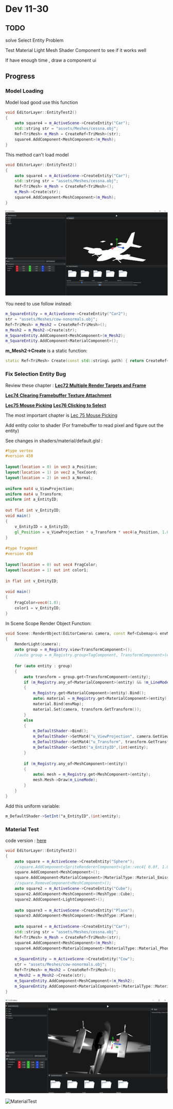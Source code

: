 # Dev 11-30

## TODO

solve Select Entity Problem

Test Material Light Mesh Shader Component to see if it works well

If have enough time ,  draw a component ui

## Progress

### Model Loading

Model load good use this function

```c++
void EditorLayer::EntityTest2()
{
    auto square4 = m_ActiveScene->CreateEntity("Car");
    std::string str = "assets/Meshes/cessna.obj";
    Ref<TriMesh> m_Mesh = CreateRef<TriMesh>(str);
    square4.AddComponent<MeshComponent>(m_Mesh);
}
```

This method can't load model

```c++
void EditorLayer::EntityTest2()
{
    auto square4 = m_ActiveScene->CreateEntity("Car");
    std::string str = "assets/Meshes/cessna.obj";
    Ref<TriMesh> m_Mesh = CreateRef<TriMesh>();
    m_Mesh->Create(str);
    square4.AddComponent<MeshComponent>(m_Mesh);
}
```

![modelLoad](modelLoad.png)

You need to use follow instead:

```c++
m_SquareEntity = m_ActiveScene->CreateEntity("Car2");
str = "assets/Meshes/cow-nonormals.obj";
Ref<TriMesh> m_Mesh2 = CreateRef<TriMesh>();
m_Mesh2 = m_Mesh2->Create(str);
m_SquareEntity.AddComponent<MeshComponent>(m_Mesh2);
m_SquareEntity.AddComponent<MaterialComponent>();
```

**m_Mesh2->Create** is a static function: 

```c++
static Ref<TriMesh> Create(const std::string& path) { return CreateRef<TriMesh>(path); }
```

### Fix Selection Entity Bug

Review these chapter : [**Lec72 Multiple Render Targets and Frame**](https://github.com/Graphic-researcher/Crosa-Conty-3D/tree/HTC_RenderDev/HTC/Learn/Lec72%20Multiple%20Render%20Targets%20and%20Frame)

 [**Lec74 Clearing Framebuffer Texture Attachment**](https://github.com/Graphic-researcher/Crosa-Conty-3D/tree/HTC_RenderDev/HTC/Learn/Lec74%20Clearing%20Framebuffer%20Texture%20Attachment)

[**Lec75 Mouse Picking**](https://github.com/Graphic-researcher/Crosa-Conty-3D/tree/HTC_RenderDev/HTC/Learn/Lec75%20Mouse%20Picking) [**Lec76 Clicking to Select**](https://github.com/Graphic-researcher/Crosa-Conty-3D/tree/HTC_RenderDev/HTC/Learn/Lec76%20Clicking%20to%20Select)

The most important chapter is [Lec 75 Mouse Picking](https://github.com/Graphic-researcher/Crosa-Conty-3D/tree/HTC_RenderDev/HTC/Learn/Lec75%20Mouse%20Picking)

Add entity color to shader (For framebuffer to read pixel and figure out the entity)

See changes in shaders/material/default.glsl :

```glsl
#type vertex
#version 450 

layout(location = 0) in vec3 a_Position;
layout(location = 1) in vec2 a_TexCoord;
layout(location = 2) in vec3 a_Normal;

uniform mat4 u_ViewProjection;
uniform mat4 u_Transform;
uniform int a_EntityID;

out flat int v_EntityID;
void main()
{
	v_EntityID = a_EntityID;
	gl_Position = u_ViewProjection * u_Transform * vec4(a_Position, 1.0);
}

#type fragment
#version 450

layout(location = 0) out vec4 FragColor;
layout(location = 1) out int color1;

in flat int v_EntityID;

void main()
{
	FragColor=vec4(1.0);
	color1 = v_EntityID;
}
```

In Scene Scope Render Object Function:

```c++
void Scene::RenderObject(EditorCamera& camera, const Ref<Cubemap>& envMap)
{
    RenderLight(camera);
    auto group = m_Registry.view<TransformComponent>();
    //auto group = m_Registry.group<TagComponent, TransformComponent>(entt::get<>);

    for (auto entity : group)
    {
        auto transform = group.get<TransformComponent>(entity);
        if (m_Registry.any_of<MaterialComponent>(entity) && !m_LineMode)
        {
            m_Registry.get<MaterialComponent>(entity).Bind();
            auto& material = m_Registry.get<MaterialComponent>(entity);
            material.Bind(envMap);
            material.Set(camera, transform.GetTransform());
        }
        else
        {
            m_DefaultShader->Bind();
            m_DefaultShader->SetMat4("u_ViewProjection", camera.GetViewProjection());
            m_DefaultShader->SetMat4("u_Transform", transform.GetTransform());
            m_DefaultShader->SetInt("a_EntityID",(int)entity);
        }

        if (m_Registry.any_of<MeshComponent>(entity))
        {
            auto& mesh = m_Registry.get<MeshComponent>(entity);
            mesh.Mesh->Draw(m_LineMode);
        }
    }
}
```

Add this uniform variable:

```glsl
m_DefaultShader->SetInt("a_EntityID",(int)entity);
```

### Material Test

code version : [here](https://github.com/Graphic-researcher/Crosa-Conty-3D/commit/082e8fb289ab5c86e9b394dd5c099c5573e79253)

```c++
void EditorLayer::EntityTest2()
{
    auto square = m_ActiveScene->CreateEntity("Sphere");
    //square.AddComponent<SpriteRendererComponent>(glm::vec4{ 0.0f, 1.0f, 0.0f, 1.0f });
    square.AddComponent<MeshComponent>();
    square.AddComponent<MaterialComponent>(MaterialType::Material_Emission);
    //square.RemoveComponent<MeshComponent>();
    auto square2 = m_ActiveScene->CreateEntity("Cube");
    square2.AddComponent<MeshComponent>(MeshType::Cube);
    square2.AddComponent<LightComponent>();

    auto square3 = m_ActiveScene->CreateEntity("Plane");
    square3.AddComponent<MeshComponent>(MeshType::Plane);

    auto square4 = m_ActiveScene->CreateEntity("Car");
    std::string str = "assets/Meshes/cessna.obj";
    Ref<TriMesh> m_Mesh = CreateRef<TriMesh>(str);
    square4.AddComponent<MeshComponent>(m_Mesh);
    square4.AddComponent<MaterialComponent>(MaterialType::Material_Phong);

    m_SquareEntity = m_ActiveScene->CreateEntity("Cow");
    str = "assets/Meshes/cow-nonormals.obj";
    Ref<TriMesh> m_Mesh2 = CreateRef<TriMesh>();
    m_Mesh2 = m_Mesh2->Create(str);
    m_SquareEntity.AddComponent<MeshComponent>(m_Mesh2);
    m_SquareEntity.AddComponent<MaterialComponent>(MaterialType::Material_Cook_Torrance);
}
```

![image-20211130155636265](materialtest.png)

![MaterialTest](MaterialTest.gif)

